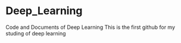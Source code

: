 # Deep_Learning
Code and Documents of Deep Learning
This is the first github for my studing of deep learning
